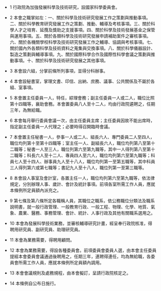 * 1 行政院為加強發展科學及技術研究，設國家科學委員會。

* 2 本會之職掌如左：一、關於科學及技術研究發展工作之策劃與推動事項。二、關於科學教育研究發展工作之策劃、推動、輔導及考核事項。三、關於科學人才之培育、延攬及獎助之支援事項。四、關於科學及技術發展基金之保管與運用事項。五、關於各類科學及技術研究發展申請補助案件之審核事項。六、關於各機關學校科學及技術研究發展工作之輔導、協調與考核事項。七、關於國內外各類科學及技術資料之蒐集與交換事項。八、關於科學儀器設計、製造之策劃與輔導事項。九、關於國際科學合作及國際性科學會議之策劃與推動事項。十、關於科學及技術研究發展之其他事項。

* 3 本會設六組，分掌前條所列事項，並得分科辦事。

* 4 本會設秘書室，掌理文書、印信、出納、庶務、議事、公共關係及不屬於各組、室事項。

* 5 本會置主任委員一人，特任，綜理會務；副主任委員一人或二人，職位比照第十四職等，襄助會務。本會置委員八人至十二人，均由行政院遴聘之，任期三年，為無給職。

* 6 本會每月舉行委員會議一次，由主任委員主席；主任委員因故不能出席時，指定副主任委員一人代理之；必要時得召開臨時會議。

* 7 本會置主任秘書一人，參事一人或二人、組長六人、專門委員二人至四人，職位均列第十至第十四職等；室主任一人、副組長六人，職位均列第八至第十二職等；秘書一人至三人，職位列第六至第九職等，其中一人得列第八至第十二職等；科長六人至十二人、專員四人至六人，職位均列第六至第九職等；科員七人至十四人、辦事員九人至十八人，職位均列第一至第五職等，其中科員三人得列第六或第七職等；書記九人至十八人，職位列第一至第三職等。

* 8 本會設人事室及會計室，各置主任一人，職位均列第六至第九職等，依法律規定，分別辦理人事、歲計、會計及統計事項。前項各室所需工作人員，應就本條例所定員額內派充之。

* 9 第七條及第八條所定各職稱人員，其職位之職系，依公務職位分類法及職系說明書，就一般行政管理、一般教育行政、一般工程、物理、化學、地質、氣象、農業、醫務、事務管理、會計、統計、人事行政及其他有關職系選用之。

* 10 本會為發展科學技術業務，並審核輔導研究計畫，經呈奉行政院核准，得聘用研究員、副研究員、助理研究員。

* 11 本會為業務需要，得聘用顧問。

* 12 本會為業務需要，得設各種委員會。前項委員會委員人選，由本會主任委員提經本會委員會議通過後聘用之，任期三年，連聘得連任，均為無給職，各委員會所需工作人員，應就本條例所定員額內調用。

* 13 本會會議規則及處務規程，由本會擬訂，呈請行政院核定之。

* 14 本條例自公布日施行。

